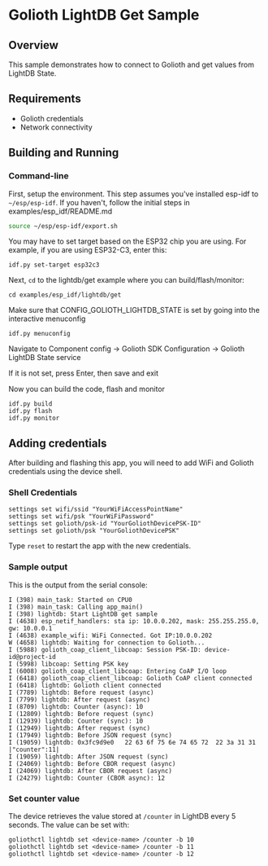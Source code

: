 # Golioth LightDB Get Sample

## Overview

This sample demonstrates how to connect to Golioth and get values from
LightDB State.

## Requirements

* Golioth credentials
* Network connectivity

## Building and Running

### Command-line

First, setup the environment. This step assumes you've installed esp-idf
to `~/esp/esp-idf`. If you haven't, follow the initial steps in
examples/esp_idf/README.md

```sh
source ~/esp/esp-idf/export.sh
```
You may have to set target based on the ESP32 chip you are using.
For example, if you are using ESP32-C3, enter this:

```
idf.py set-target esp32c3
```

Next, `cd` to the lightdb/get example where you can build/flash/monitor:
```
cd examples/esp_idf/lightdb/get
```

Make sure that CONFIG_GOLIOTH_LIGHTDB_STATE is set by going into the interactive menuconfig
```
idf.py menuconfig
```
Navigate to Component config -> Golioth SDK Configuration -> Golioth LightDB State service

If it is not set, press Enter, then save and exit

Now you can build the code, flash and monitor

```
idf.py build
idf.py flash
idf.py monitor
```
## Adding credentials

After building and flashing this app, you will need to add WiFi and Golioth
credentials using the device shell.

### Shell Credentials

```console
settings set wifi/ssid "YourWiFiAccessPointName"
settings set wifi/psk "YourWiFiPassword"
settings set golioth/psk-id "YourGoliothDevicePSK-ID"
settings set golioth/psk "YourGoliothDevicePSK"
```

Type `reset` to restart the app with the new credentials.

### Sample output

This is the output from the serial console:

```console
I (398) main_task: Started on CPU0
I (398) main_task: Calling app_main()
I (398) lightdb: Start LightDB get sample
I (4638) esp_netif_handlers: sta ip: 10.0.0.202, mask: 255.255.255.0, gw: 10.0.0.1
I (4638) example_wifi: WiFi Connected. Got IP:10.0.0.202
W (4658) lightdb: Waiting for connection to Golioth...
I (5988) golioth_coap_client_libcoap: Session PSK-ID: device-id@project-id
I (5998) libcoap: Setting PSK key
I (6008) golioth_coap_client_libcoap: Entering CoAP I/O loop
I (6418) golioth_coap_client_libcoap: Golioth CoAP client connected
I (6418) lightdb: Golioth client connected
I (7789) lightdb: Before request (async)
I (7799) lightdb: After request (async)
I (8709) lightdb: Counter (async): 10
I (12809) lightdb: Before request (sync)
I (12939) lightdb: Counter (sync): 10
I (12949) lightdb: After request (sync)
I (17949) lightdb: Before JSON request (sync)
I (19059) lightdb: 0x3fc9d9e0   22 63 6f 75 6e 74 65 72  22 3a 31 31              |"counter":11|
I (19059) lightdb: After JSON request (sync)
I (24069) lightdb: Before CBOR request (async)
I (24069) lightdb: After CBOR request (async)
I (24279) lightdb: Counter (CBOR async): 12
```

### Set counter value

The device retrieves the value stored at `/counter` in LightDB every 5
seconds. The value can be set with:

```console
goliothctl lightdb set <device-name> /counter -b 10
goliothctl lightdb set <device-name> /counter -b 11
goliothctl lightdb set <device-name> /counter -b 12
```
